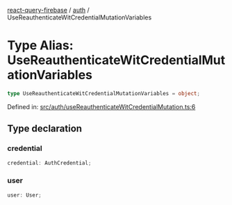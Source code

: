 [react-query-firebase](../../modules.md) / [auth](../index.md) / UseReauthenticateWitCredentialMutationVariables

# Type Alias: UseReauthenticateWitCredentialMutationVariables

```ts
type UseReauthenticateWitCredentialMutationVariables = object;
```

Defined in: [src/auth/useReauthenticateWitCredentialMutation.ts:6](https://github.com/vpishuk/react-query-firebase/blob/1065ddd51f4c3a46c2f6510c1cc51259a3705cc2/src/auth/useReauthenticateWitCredentialMutation.ts#L6)

## Type declaration

### credential

```ts
credential: AuthCredential;
```

### user

```ts
user: User;
```
